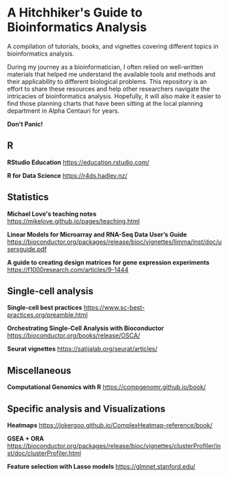 # A Hitchhiker's Guide to Bioinformatics Analysis
A compilation of tutorials, books, and vignettes covering different topics in bioinformatics analysis.

During my journey as a bioinformatician, I often relied on well-written materials 
that helped me understand the available tools and methods and their applicability 
to different biological problems. This repository is an effort to share these 
resources and help other researchers navigate the intricacies of bioinformatics 
analysis. Hopefully, it will also make it easier to find those planning charts that 
have been sitting at the local planning department in Alpha Centauri for years.

**Don't Panic!**

## R
**RStudio Education**
https://education.rstudio.com/

**R for Data Science**
https://r4ds.hadley.nz/

## Statistics
**Michael Love's teaching notes** 
https://mikelove.github.io/pages/teaching.html

**Linear Models for Microarray and RNA-Seq Data User’s Guide**
https://bioconductor.org/packages/release/bioc/vignettes/limma/inst/doc/usersguide.pdf

**A guide to creating design matrices for gene expression experiments**
https://f1000research.com/articles/9-1444

## Single-cell analysis
**Single-cell best practices**
https://www.sc-best-practices.org/preamble.html

**Orchestrating Single-Cell Analysis with Bioconductor**
https://bioconductor.org/books/release/OSCA/

**Seurat vignettes**
https://satijalab.org/seurat/articles/ 

## Miscellaneous
**Computational Genomics with R**
https://compgenomr.github.io/book/

## Specific analysis and Visualizations
**Heatmaps**
https://jokergoo.github.io/ComplexHeatmap-reference/book/

**GSEA + ORA**
https://bioconductor.org/packages/release/bioc/vignettes/clusterProfiler/inst/doc/clusterProfiler.html

**Feature selection with Lasso models**
https://glmnet.stanford.edu/





